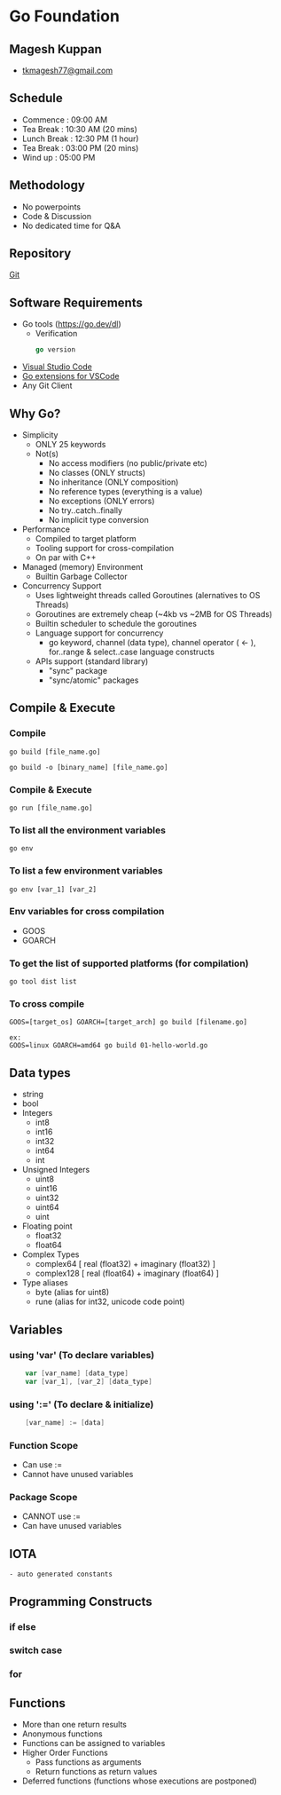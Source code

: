 # Go Foundation

## Magesh Kuppan
- tkmagesh77@gmail.com

## Schedule
- Commence      : 09:00 AM
- Tea Break     : 10:30 AM (20 mins)
- Lunch Break   : 12:30 PM (1 hour)
- Tea Break     : 03:00 PM (20 mins)
- Wind up       : 05:00 PM

## Methodology
- No powerpoints
- Code & Discussion
- No dedicated time for Q&A

## Repository
[Git](https://github.com/tkmagesh/cisco-go-may-2024)

## Software Requirements
- Go tools (https://go.dev/dl)
    - Verification
        ```go
        go version
        ```
- [Visual Studio Code](https://code.visualstudio.com)
- [Go extensions for VSCode](https://marketplace.visualstudio.com/items?itemName=golang.Go)
- Any Git Client

## Why Go?
- Simplicity
    - ONLY 25 keywords
    - Not(s)
        - No access modifiers (no public/private etc)
        - No classes (ONLY structs)
        - No inheritance (ONLY composition)
        - No reference types (everything is a value)
        - No exceptions (ONLY errors)
        - No try..catch..finally 
        - No implicit type conversion
- Performance
    - Compiled to target platform
    - Tooling support for cross-compilation
    - On par with C++
- Managed (memory) Environment
    - Builtin Garbage Collector
- Concurrency Support
    - Uses lightweight threads called Goroutines (alernatives to OS Threads)
    - Goroutines are extremely cheap (~4kb vs ~2MB for OS Threads)
    - Builtin scheduler to schedule the goroutines
    - Language support for concurrency
        - go keyword, channel (data type), channel operator ( <- ), for..range & select..case language constructs
    - APIs support (standard library)
        - "sync" package
        - "sync/atomic" packages

## Compile & Execute
### Compile
```shell
go build [file_name.go]

go build -o [binary_name] [file_name.go]
```

### Compile & Execute
```shell
go run [file_name.go]
```

### To list all the environment variables
```shell
go env
```

### To list a few environment variables
```shell
go env [var_1] [var_2]
```

### Env variables for cross compilation
- GOOS
- GOARCH

### To get the list of supported platforms (for compilation)
```shell
go tool dist list
```

### To cross compile
```shell
GOOS=[target_os] GOARCH=[target_arch] go build [filename.go]

ex:
GOOS=linux GOARCH=amd64 go build 01-hello-world.go
```

## Data types
- string
- bool
- Integers
    - int8
    - int16
    - int32
    - int64
    - int
- Unsigned Integers
    - uint8
    - uint16
    - uint32
    - uint64
    - uint
- Floating point
    - float32
    - float64
- Complex Types
    - complex64 [ real (float32) + imaginary (float32) ]
    - complex128 [ real (float64) + imaginary (float64) ]
- Type aliases
    - byte (alias for uint8)
    - rune (alias for int32, unicode code point)

## Variables
### using 'var' (To declare variables)
```go
    var [var_name] [data_type]
    var [var_1], [var_2] [data_type]
```

### using ':=' (To declare & initialize)
```go
    [var_name] := [data]
```

### Function Scope
- Can use :=
- Cannot have unused variables

### Package Scope
- CANNOT use :=
- Can have unused variables

## IOTA 
    - auto generated constants

## Programming Constructs
### if else
### switch case
### for

## Functions
- More than one return results
- Anonymous functions
- Functions can be assigned to variables
- Higher Order Functions
    - Pass functions as arguments 
    - Return functions as return values
- Deferred functions (functions whose executions are postponed)
